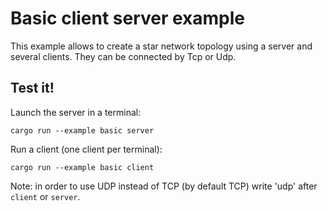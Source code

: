 # Basic client server example
This example allows to create a star network topology using a server and several clients.
They can be connected by Tcp or Udp.

## Test it!
Launch the server in a terminal:
```
cargo run --example basic server
```

Run a client (one client per terminal):
```
cargo run --example basic client
```

Note: in order to use UDP instead of TCP (by default TCP) write 'udp' after `client` or `server`.
